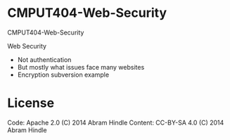 CMPUT404-Web-Security
=====================

CMPUT404-Web-Security

Web Security

- Not authentication 
- But mostly what issues face many websites
- Encryption subversion example

License
=======

Code: Apache 2.0 (C) 2014 Abram Hindle
Content: CC-BY-SA 4.0 (C) 2014 Abram Hindle
